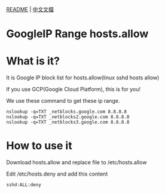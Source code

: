 [README](README.md) | [中文文檔](README_zh.md)
# GoogleIP Range hosts.allow

# What is it?

It is Google IP block list for hosts.allow(linux sshd hosts allow)

If you use GCP(Google Cloud Platform), this is for you!

We use these command to get these ip range.

```
nslookup -q=TXT _netblocks.google.com 8.8.8.8
nslookup -q=TXT _netblocks2.google.com 8.8.8.8
nslookup -q=TXT _netblocks3.google.com 8.8.8.8
```

# How to use it

Download hosts.allow and replace file to /etc/hosts.allow

Edit /etc/hosts.deny and add this content

```
sshd:ALL:deny
```
